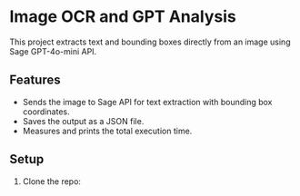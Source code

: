 # Image OCR and GPT Analysis

This project extracts text and bounding boxes directly from an image using Sage GPT-4o-mini API.

## Features
- Sends the image to Sage API for text extraction with bounding box coordinates.
- Saves the output as a JSON file.
- Measures and prints the total execution time.

## Setup
1. Clone the repo:
